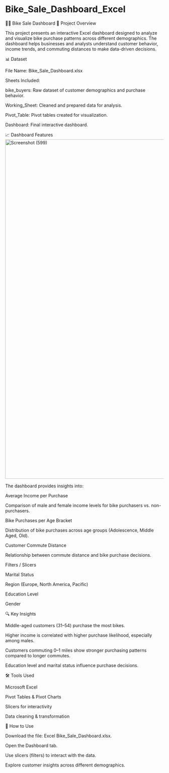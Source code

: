 # Bike_Sale_Dashboard_Excel
🚴‍♂️ Bike Sale Dashboard
📌 Project Overview

This project presents an interactive Excel dashboard designed to analyze and visualize bike purchase patterns across different demographics. The dashboard helps businesses and analysts understand customer behavior, income trends, and commuting distances to make data-driven decisions.

📊 Dataset

File Name: Bike_Sale_Dashboard.xlsx

Sheets Included:

bike_buyers: Raw dataset of customer demographics and purchase behavior.

Working_Sheet: Cleaned and prepared data for analysis.

Pivot_Table: Pivot tables created for visualization.

Dashboard: Final interactive dashboard.

📈 Dashboard Features
<img width="1920" height="1080" alt="Screenshot (599)" src="https://github.com/user-attachments/assets/181a474a-bb3f-4505-8db8-0bc13897e22b" />

The dashboard provides insights into:

Average Income per Purchase

Comparison of male and female income levels for bike purchasers vs. non-purchasers.

Bike Purchases per Age Bracket

Distribution of bike purchases across age groups (Adolescence, Middle Aged, Old).

Customer Commute Distance

Relationship between commute distance and bike purchase decisions.

Filters / Slicers

Marital Status

Region (Europe, North America, Pacific)

Education Level

Gender

🔍 Key Insights

Middle-aged customers (31–54) purchase the most bikes.

Higher income is correlated with higher purchase likelihood, especially among males.

Customers commuting 0–1 miles show stronger purchasing patterns compared to longer commutes.

Education level and marital status influence purchase decisions.

🛠 Tools Used

Microsoft Excel

Pivot Tables & Pivot Charts

Slicers for interactivity

Data cleaning & transformation

🚀 How to Use

Download the file: Excel Bike_Sale_Dashboard.xlsx.

Open the Dashboard tab.

Use slicers (filters) to interact with the data.

Explore customer insights across different demographics.
